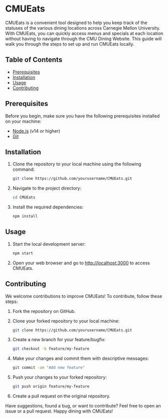 # CMUEats

CMUEats is a convenient tool designed to help you keep track of the statuses of the various dining locations across Carnegie Mellon University. With CMUEats, you can quickly access menus and specials at each location without having to navigate through the CMU Dining Website. This guide will walk you through the steps to set up and run CMUEats locally.

## Table of Contents

- [Prerequisites](#prerequisites)
- [Installation](#installation)
- [Usage](#usage)
- [Contributing](#contributing)

## Prerequisites

Before you begin, make sure you have the following prerequisites installed on your machine:

- [Node.js](https://nodejs.org/) (v14 or higher)
- [Git](https://git-scm.com/)

## Installation

1. Clone the repository to your local machine using the following command:

   ```bash
   git clone https://github.com/yourusername/CMUEats.git
   ```

2. Navigate to the project directory:

   ```bash
   cd CMUEats
   ```

3. Install the required dependencies:

   ```bash
   npm install
   ```

## Usage

1. Start the local development server:

   ```bash
   npm start
   ```

2. Open your web browser and go to [http://localhost:3000](http://localhost:3000) to access CMUEats.

## Contributing

We welcome contributions to improve CMUEats! To contribute, follow these steps:

1. Fork the repository on GitHub.

2. Clone your forked repository to your local machine:

   ```bash
   git clone https://github.com/yourusername/CMUEats.git
   ```

3. Create a new branch for your feature/bugfix:

   ```bash
   git checkout -b feature/my-feature
   ```

4. Make your changes and commit them with descriptive messages:

   ```bash
   git commit -am "Add new feature"
   ```

5. Push your changes to your forked repository:

   ```bash
   git push origin feature/my-feature
   ```

6. Create a pull request on the original repository.


Have suggestions, found a bug, or want to contribute? Feel free to open an issue or a pull request. Happy dining with CMUEats!
```
